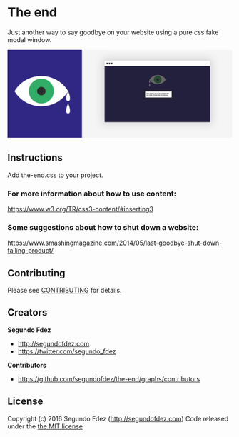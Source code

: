 # The end

Just another way to say goodbye on your website using a pure css fake modal window.



![alt tag](https://raw.githubusercontent.com/segundofdez/the-end/8f04156650f6d4394a865bbe72654283818f2ebd/the-end.jpg "Demo screenshot")

## Instructions

Add the-end.css to your project.

### For more information about how to use content:
https://www.w3.org/TR/css3-content/#inserting3

### Some suggestions about how to shut down a website:
https://www.smashingmagazine.com/2014/05/last-goodbye-shut-down-failing-product/


## Contributing

Please see [CONTRIBUTING](https://github.com/segundofdez/the-end/blob/master/CONTRIBUTING.md) for details.


## Creators

**Segundo Fdez**

- <http://segundofdez.com>
- <https://twitter.com/segundo_fdez>


**Contributors**
- <https://github.com/segundofdez/the-end/graphs/contributors>


## License
Copyright (c) 2016 Segundo Fdez (http://segundofdez.com) Code released under the [the MIT license](https://github.com/segundofdez/the-end/blob/master/LICENSE.md)
